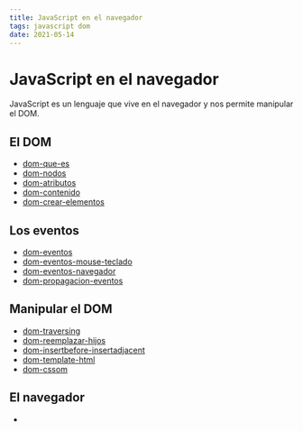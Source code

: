 ```yaml
---
title: JavaScript en el navegador
tags: javascript dom
date: 2021-05-14
---
```


# JavaScript en el navegador
JavaScript es un lenguaje que vive en el navegador y nos permite manipular el DOM.

## El DOM
- [dom-que-es](dom-que-es)
- [dom-nodos](dom-nodos)
- [dom-atributos](dom-atributos)
- [dom-contenido](dom-contenido)
- [dom-crear-elementos](dom-crear-elementos)

## Los eventos
- [dom-eventos](dom-eventos)
- [dom-eventos-mouse-teclado](dom-eventos-mouse-teclado)
- [dom-eventos-navegador](dom-eventos-navegador)
- [dom-propagacion-eventos](dom-propagacion-eventos)

## Manipular el DOM
- [dom-traversing](dom-traversing)
- [dom-reemplazar-hijos](dom-reemplazar-hijos)
- [dom-insertbefore-insertadjacent](dom-insertbefore-insertadjacent)
- [dom-template-html](dom-template-html)
- [dom-cssom](dom-cssom)

## El navegador
- 
